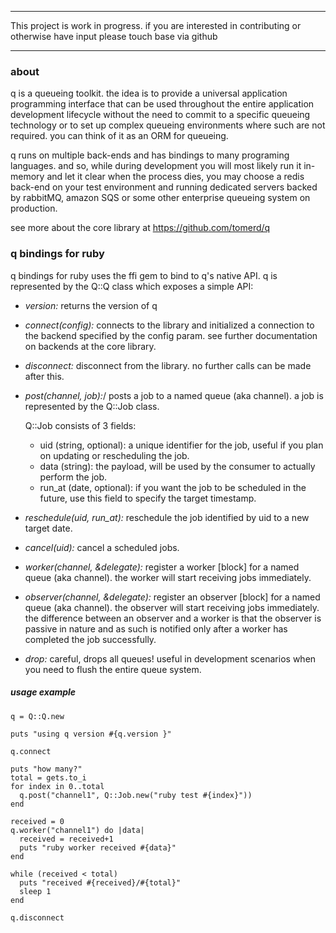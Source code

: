 ***************************************************************************************

This project is work in progress. if you are interested in contributing or otherwise have input
please touch base via github

***************************************************************************************

### about

q is a queueing toolkit. the idea is to provide a universal application programming interface that can be used throughout the entire
application development lifecycle without the need to commit to a specific queueing technology or to set up complex queueing environments 
where such are not required. you can think of it as an ORM for queueing. 

q runs on multiple back-ends and has bindings to many programing languages. and so, while during development you will most likely run it in-memory and let it clear when the process dies, you may choose a redis back-end on your test environment and running dedicated servers backed by rabbitMQ, amazon SQS or some other enterprise queueing system on production. 

see more about the core library at https://github.com/tomerd/q

### q bindings for ruby

q bindings for ruby uses the ffi gem to bind to q's native API. q is represented by the Q::Q class which exposes a simple API:

* *version:* returns the version of q

* *connect(config):* connects to the library and initialized a connection to the backend specified by the config param. see further documentation on backends at the core library.

* *disconnect:* disconnect from the library. no further calls can be made after this.

* *post(channel, job):*/ posts a job to a named queue (aka channel). a job is represented by the Q::Job class.
	
	Q::Job consists of 3 fields:
	+ uid (string, optional): a unique identifier for the job, useful if you plan on updating or rescheduling the job.
	+ data (string): the payload, will be used by the consumer to actually perform the job.
	+ run_at (date, optional): if you want the job to be scheduled in the future, use this field to specify the target timestamp.

* *reschedule(uid, run_at):* reschedule the job identified by uid to a new target date.

* *cancel(uid):* cancel a scheduled jobs.

* *worker(channel, &delegate):* register a worker [block] for a named queue (aka channel). the worker will start receiving jobs immediately.

* *observer(channel, &delegate):* register an observer [block] for a named queue (aka channel). the observer will start receiving jobs immediately. the difference between an observer and a worker is that the observer is passive in nature and as such is notified only after a
worker has completed the job successfully.

* *drop:* careful, drops all queues! useful in development scenarios when you need to flush the entire queue system.

##### usage example

	q = Q::Q.new
    
    puts "using q version #{q.version }"  
    
    q.connect
    
    puts "how many?"
    total = gets.to_i
    for index in 0..total
      q.post("channel1", Q::Job.new("ruby test #{index}"))
    end
    
    received = 0
    q.worker("channel1") do |data| 
      received = received+1
      puts "ruby worker received #{data}"
    end
    
    while (received < total)
      puts "received #{received}/#{total}"
      sleep 1
    end
    
    q.disconnect
